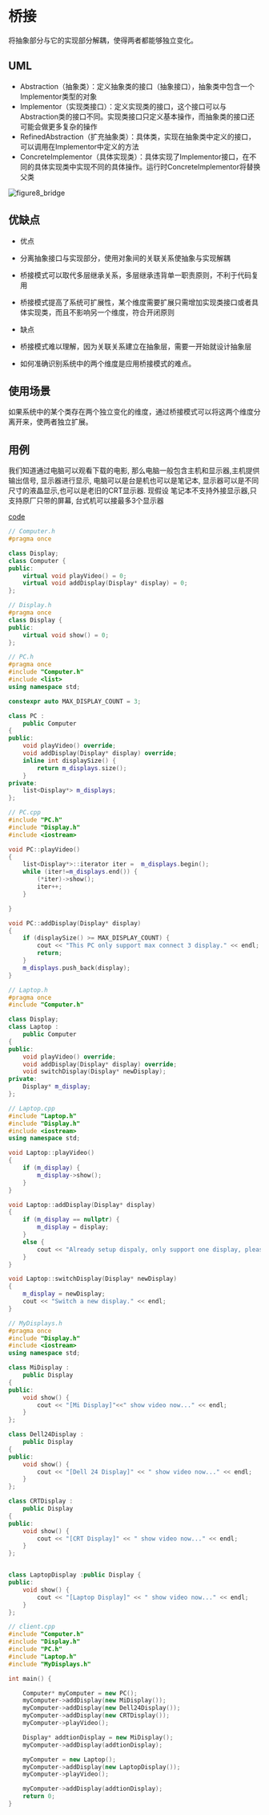 # 桥接

将抽象部分与它的实现部分解耦，使得两者都能够独立变化。

## UML

* Abstraction（抽象类）：定义抽象类的接口（抽象接口），抽象类中包含一个Implementor类型的对象
* Implementor（实现类接口）：定义实现类的接口，这个接口可以与Abstraction类的接口不同。实现类接口只定义基本操作，而抽象类的接口还可能会做更多复杂的操作
* RefinedAbstraction（扩充抽象类）：具体类，实现在抽象类中定义的接口，可以调用在Implementor中定义的方法
* ConcreteImplementor（具体实现类）：具体实现了Implementor接口，在不同的具体实现类中实现不同的具体操作。运行时ConcreteImplementor将替换父类

![figure8_bridge](img/figure8_bridge.png)

## 优缺点

* 优点
 * 分离抽象接口与实现部分，使用对象间的关联关系使抽象与实现解耦
 * 桥接模式可以取代多层继承关系，多层继承违背单一职责原则，不利于代码复用
 * 桥接模式提高了系统可扩展性，某个维度需要扩展只需增加实现类接口或者具体实现类，而且不影响另一个维度，符合开闭原则


* 缺点
 * 桥接模式难以理解，因为关联关系建立在抽象层，需要一开始就设计抽象层
 * 如何准确识别系统中的两个维度是应用桥接模式的难点。


## 使用场景

如果系统中的某个类存在两个独立变化的维度，通过桥接模式可以将这两个维度分离开来，使两者独立扩展。

## 用例

我们知道通过电脑可以观看下载的电影, 那么电脑一般包含主机和显示器,主机提供输出信号, 显示器进行显示, 电脑可以是台是机也可以是笔记本, 显示器可以是不同尺寸的液晶显示,也可以是老旧的CRT显示器. 现假设 笔记本不支持外接显示器,只支持原厂只带的屏幕, 台式机可以接最多3个显示器

[code](../code/08_Bridge)

```c++
// Computer.h
#pragma once

class Display;
class Computer {
public:
	virtual void playVideo() = 0;
	virtual void addDisplay(Display* display) = 0;
};

// Display.h
#pragma once
class Display {
public:
	virtual void show() = 0;
};
```

```c++
// PC.h
#pragma once
#include "Computer.h"
#include <list>
using namespace std;

constexpr auto MAX_DISPLAY_COUNT = 3;

class PC :
	public Computer
{
public:
	void playVideo() override;
	void addDisplay(Display* display) override;
	inline int displaySize() {
		return m_displays.size();
	}
private:
	list<Display*> m_displays;
};

// PC.cpp
#include "PC.h"
#include "Display.h"
#include <iostream>

void PC::playVideo()
{	
	list<Display*>::iterator iter =  m_displays.begin();
	while (iter!=m_displays.end()) {
		(*iter)->show();
		iter++;
	}

}

void PC::addDisplay(Display* display)
{
	if (displaySize() >= MAX_DISPLAY_COUNT) {
		cout << "This PC only support max connect 3 display." << endl;
		return;
	}
	m_displays.push_back(display);
}
```

```c++
// Laptop.h
#pragma once
#include "Computer.h"

class Display;
class Laptop :
	public Computer
{
public:
	void playVideo() override;
	void addDisplay(Display* display) override;
	void switchDisplay(Display* newDisplay);
private:
	Display* m_display;
};

// Laptop.cpp
#include "Laptop.h"
#include "Display.h"
#include <iostream>
using namespace std;

void Laptop::playVideo()
{
	if (m_display) {
		m_display->show();
	}
}

void Laptop::addDisplay(Display* display)
{
	if (m_display == nullptr) {
		m_display = display;
	}
	else {
		cout << "Already setup dispaly, only support one display, please switch display firstly." << endl;
	}
}

void Laptop::switchDisplay(Display* newDisplay)
{
	m_display = newDisplay;
	cout << "Switch a new display." << endl;
}
```

```c++
// MyDisplays.h
#pragma once
#include "Display.h"
#include <iostream>
using namespace std;

class MiDisplay :
	public Display
{
public:
	void show() {
		cout << "[Mi Display]"<<" show video now..." << endl;
	}
};

class Dell24Display :
	public Display
{
public:
	void show() {
		cout << "[Dell 24 Display]" << " show video now..." << endl;
	}
};

class CRTDisplay :
	public Display
{
public:
	void show() {
		cout << "[CRT Display]" << " show video now..." << endl;
	}
};


class LaptopDisplay :public Display {
public:
	void show() {
		cout << "[Laptop Display]" << " show video now..." << endl;
	}
};
```

```c++
// client.cpp
#include "Computer.h"
#include "Display.h"
#include "PC.h"
#include "Laptop.h"
#include "MyDisplays.h"

int main() {

	Computer* myComputer = new PC();
	myComputer->addDisplay(new MiDisplay());
	myComputer->addDisplay(new Dell24Display());
	myComputer->addDisplay(new CRTDisplay());
	myComputer->playVideo();

	Display* addtionDisplay = new MiDisplay();
	myComputer->addDisplay(addtionDisplay);

	myComputer = new Laptop();
	myComputer->addDisplay(new LaptopDisplay());
	myComputer->playVideo();

	myComputer->addDisplay(addtionDisplay);
	return 0;
}
```